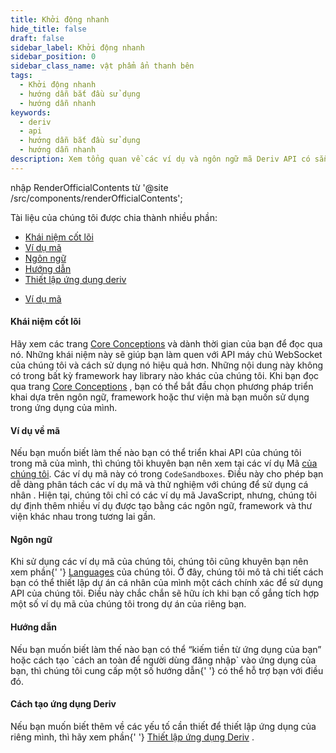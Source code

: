 ```yaml
---
title: Khởi động nhanh
hide_title: false
draft: false
sidebar_label: Khởi động nhanh
sidebar_position: 0
sidebar_class_name: vật phẩm ẩn thanh bên
tags:
  - Khởi động nhanh
  - hướng dẫn bắt đầu sử dụng
  - hướng dẫn nhanh
keywords:
  - deriv
  - api
  - hướng dẫn bắt đầu sử dụng
  - hướng dẫn nhanh
description: Xem tổng quan về các ví dụ và ngôn ngữ mã Deriv API có sẵn cũng như cách sử dụng nó để tạo ứng dụng giao dịch của bạn.
---
```


nhập RenderOfficialContents từ '@site /src/components/renderOfficialContents';

Tài liệu của chúng tôi được chia thành nhiều phần:

<RenderOfficialContents>
  <ul>
    <li>
      <a href='category/core-concepts'>Khái niệm cốt lõi</a>
    </li>
    <li>
      <a href='category/code-examples'>Ví dụ mã</a>
    </li>
    <li>
      <a href='category/languages'>Ngôn ngữ</a>
    </li>
    <li>
      <a href='category/guides'>Hướng dẫn</a>
    </li>
    <li>
      <a href='setting-up-a-deriv-application'>Thiết lập ứng dụng deriv</a>
    </li>
  </ul>
  <ul>
    <li>
      <a href='category/code-examples'>Ví dụ mã</a>
    </li>
  </ul>
</RenderOfficialContents>

<RenderOfficialContents>
  <h4>Khái niệm cốt lõi</h4>
</RenderOfficialContents>

<RenderOfficialContents>
    Hãy xem các trang <a href='/docs/category/core-concepts'>Core Conceptions</a> và dành thời gian
    của bạn để đọc qua nó. Những khái niệm này sẽ giúp bạn làm quen với API máy chủ WebSocket
    của chúng tôi và cách sử dụng nó hiệu quả hơn. Những nội dung này không có trong bất kỳ framework hay library nào khác của chúng tôi.
</RenderOfficialContents>

<RenderOfficialContents>
    Khi bạn đọc qua trang <a href='/docs/category/core-concepts'>Core Conceptions</a> , bạn có thể
    bắt đầu chọn phương pháp triển khai dựa trên ngôn ngữ, framework hoặc thư viện mà bạn muốn
    sử dụng trong ứng dụng của mình.
</RenderOfficialContents>

<h4>Ví dụ về mã</h4>

Nếu bạn muốn biết làm thế nào bạn có thể triển khai API của chúng tôi trong mã của mình, thì chúng tôi khuyên bạn nên xem
tại các ví dụ Mã <a href='/docs/category/code-examples'>của chúng tôi</a>. Các ví dụ mã này có trong
`CodeSandboxes`. Điều này cho phép bạn dễ dàng phân tách các ví dụ mã và thử nghiệm với chúng để sử dụng cá nhân
. Hiện tại, chúng tôi chỉ có các ví dụ mã JavaScript, nhưng, chúng tôi dự định thêm nhiều ví dụ
được tạo bằng các ngôn ngữ, framework và thư viện khác nhau trong tương lai gần.

<RenderOfficialContents>
  <h4>Ngôn ngữ</h4>
</RenderOfficialContents>

<RenderOfficialContents>
    Khi sử dụng các ví dụ mã của chúng tôi, chúng tôi cũng khuyên bạn nên xem phần{' '}
    <a href='/docs/category/languages'>Languages</a> của chúng tôi. Ở đây, chúng tôi mô tả chi tiết cách bạn
    có thể thiết lập dự án cá nhân của mình một cách chính xác để sử dụng API của chúng tôi. Điều này chắc chắn sẽ hữu ích
    khi bạn cố gắng tích hợp một số ví dụ mã của chúng tôi trong dự án của riêng bạn.
</RenderOfficialContents>

<RenderOfficialContents>
  <h4>Hướng dẫn</h4>
</RenderOfficialContents>

<RenderOfficialContents>
    Nếu bạn muốn biết làm thế nào bạn có thể “kiếm tiền từ ứng dụng của bạn” hoặc cách tạo
    `cách an toàn để người dùng đăng nhập` vào ứng dụng của bạn, thì chúng tôi cung cấp một số hướng dẫn{' '}
    <a href='/docs/category/guides'></a> có thể hỗ trợ bạn với điều đó.
</RenderOfficialContents>

<RenderOfficialContents>
  <h4>Cách tạo ứng dụng Deriv</h4>
</RenderOfficialContents>

<RenderOfficialContents>
    Nếu bạn muốn biết thêm về các yếu tố cần thiết để thiết lập ứng dụng của riêng mình,
    thì hãy xem phần{' '}
    <a href='/docs/setting-up-a-deriv-application'>Thiết lập ứng dụng Deriv</a> .
</RenderOfficialContents>

